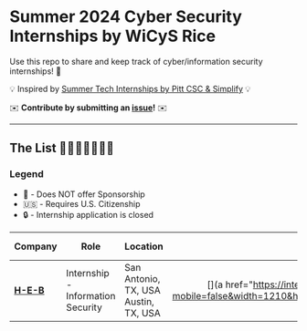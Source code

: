 # Summer 2024 Cyber Security Internships by WiCyS Rice

Use this repo to share and keep track of cyber/information security internships! 🔐

💡 Inspired by [Summer Tech Internships by Pitt CSC & Simplify](https://github.com/SimplifyJobs/Summer2024-Internships) 💡

✉️ **Contribute by submitting an [issue]()!** ✉️

---

## The List 👩‍💻🧑‍💻👨‍💻🔐

### Legend
 - 🛂 - Does NOT offer Sponsorship
 - 🇺🇸 - Requires U.S. Citizenship
 - 🔒 - Internship application is closed

<!-- Please leave a one line gap between this and the table TABLE_START (DO NOT CHANGE THIS LINE) -->

| Company | Role | Location | Application/Link | Date Posted |
| --- | --- | --- | :---: | :---: |
| **[H-E-B](https://simplify.jobs/c/Extreme-Networks)** | Internship - Information Security | San Antonio, TX, USA</br>Austin, TX, USA | [](a href="https://interns-heb.icims.com/jobs/92780/internship---information-security/job?mobile=false&width=1210&height=500&bga=true&needsRedirect=false&jan1offset=-360&jun1offset=-300) | Sep 1 |

